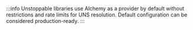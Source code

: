 :::info
Unstoppable libraries use Alchemy as a provider by default without restrictions and rate limits for UNS resolution. Default configuration can be considered production-ready.
:::
